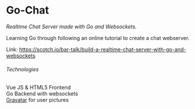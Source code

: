 # Go-Chat
*Realtime Chat Server made with Go and Websockets.*

Learning Go through following an online tutorial to create a chat webserver.

Link: https://scotch.io/bar-talk/build-a-realtime-chat-server-with-go-and-websockets

###### Technologies
Vue JS & HTML5 Frontend  
Go Backend with websockets  
[Gravatar](https://en.gravatar.com/) for user pictures

